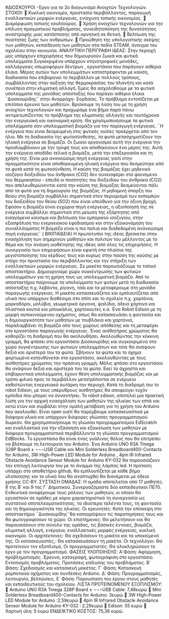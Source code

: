 #ΔΙΟΣΚΟΥΡΟΙ -Έργο για το 2ο διαγωνισμό Ανοιχτών Τεχνολογιών.
ΣΤΟΧΟΙ: 
	Κυκλική οικονομία, προστασία περιβάλλοντος, παραγωγή εναλλακτικών μορφών ενέργειας, ενίσχυση τοπικής οικονομίας.
	 Διαμόρφωση τοπικής κουλτούρας.
	Χρήση ανοιχτών τεχνολογιών για την επίλυση πραγματικού προβλήματος, συνειδητοποίηση της δυνατότητας αναστροφής μιας κατάστασης από αρνητική σε θετική.
	 Βελτίωση  της ποιότητας ζωής των ανθρώπων.
	Προώθηση της υπολογιστικής σκέψης των μαθητών, εκπαίδευση των μαθητών στα πεδία STEAM, άνοιγμα του σχολείου στην κοινωνία.
ΑΝΑΛΥΤΙΚΗ ΠΕΡΙΓΡΑΦΗ ΙΔΕΑΣ: Στην περιοχή μας υπάρχουν επιχειρήσεις που δημιουργούν  ζωικά και φυτικά υπολείμματα Συγκεκριμένα υπάρχουν κτηνοτροφικές μονάδες, καλλιέργειες οπωροφόρων δέντρων , εργοστάσια που παράγουν αιθέρια έλαια. Μέρος αυτών των υπολειμμάτων καταστρέφονται με καύση, διαδικασία που επιβαρύνει το περιβάλλον με πολλούς τρόπους, συμβάλλοντας  στην αύξηση της θερμοκρασίας του πλανήτη και κατά συνέπεια στην κλιματική αλλαγή. 
Εμείς θα ασχοληθούμε με  τα φυτικά υπολείμματα της μονάδας απόσταξης που παράγει αιθέρια έλαια ΄΄Διοσκουρίδης΄΄ στην Αναρράχη- Εορδαίας. Το πρόβλημα εντοπίζεται με επιτόπια έρευνα των μαθητών. Βρίσκουμε τη λύση του με τη χρήση ανοιχτών τεχνολογιών και προχωράμε ένα βήμα  παρά πάνω αντιμετωπίζοντας το πρόβλημα της κλιματικής αλλαγής και ταυτόχρονα την ενεργειακή και οικονομική κρίση. Θα χρησιμοποιήσουμε  τα φυτικά υπολείμματα σαν υπολειμματική βιομάζα για την παραγωγή ενέργειας. ΄΄Η ενέργεια που είναι δεσμευμένη στις φυτικές ουσίες προέρχεται από τον ήλιο. Με τη διαδικασία της φωτοσύνθεσης, τα φυτά μετασχηματίζουν την ηλιακή ενέργεια σε βιομάζα. Οι ζωικοί οργανισμοί αυτή την ενέργεια την προσλαμβάνουν με την τροφή τους και αποθηκεύουν ένα μέρος της. Αυτή την ενέργεια αποδίδει τελικά η βιομάζα, μετά την επεξεργασία και τη χρήση της. Είναι μια ανανεώσιμη πηγή ενέργειας γιατί στην πραγματικότητα είναι αποθηκευμένη ηλιακή ενέργεια που δεσμεύτηκε από τα φυτά κατά τη φωτοσύνθεση. Η καύση της βιομάζας έχει μηδενικό ισοζύγιο διοξειδίου του άνθρακα (CO2) δεν συνεισφέρει στο φαινόμενο του θερμοκηπίου - επειδή οι ποσότητες του διοξειδίου του άνθρακα (CO2) που απελευθερώνονται κατά την καύση της βιομάζας δεσμεύονται πάλι από τα φυτά για τη δημιουργία της βιομάζας .Η μηδαμινή ύπαρξη του θείου στη βιομάζα συμβάλλει σημαντικά στον περιορισμό των εκπομπών του διοξειδίου του θείου (SO2) που είναι υπεύθυνο για την όξινη βροχή. Εφόσον η βιομάζα είναι εγχώρια πηγή ενέργειας, η αξιοποίησή της σε ενέργεια συμβάλλει σημαντικά στη μείωση της εξάρτησης από εισαγόμενα καύσιμα και βελτίωση του εμπορικού ισοζυγίου, στην εξασφάλιση του ενεργειακού εφοδιασμού και στην εξοικονόμηση του συναλλάγματος
Η βιομάζα είναι η πιο παλιά και διαδεδομένη ανανεώσιμη πηγή ενέργειας΄΄
 ( ΒΙΚΙΠΑΙΔΕΙΑ)
Η πρωτοτυπία της ιδέας βρίσκεται στην ενασχόληση των σημερινών μαθητών και πολιτών του μέλλοντος με το θέμα και την ανάγκη υιοθέτησης της ιδέας από όλες τις επιχειρήσεις.  Η  συνεργασία  των επιχειρήσεων είναι εφικτή στα πλαίσια της μεγιστοποίησης του κέρδους τους και κυρίως στην παύση της καύσης με στόχο την προστασία του περιβάλλοντος και την στήριξη των εναλλακτικών μορφών ενέργειας.
Σε μακέτα παρουσιάζουμε  το τοπικό αποστακτήριο.  Δημιουργούμε χώρο συγκέντρωσης των  φυτικών υπολειμμάτων για τη χρήση τους ως υπολειμματική βιομάζα. Από το αποστακτήριο παίρνουμε τα υπολείμματα των φυτών μετά τη διαδικασία απόσταξης π.χ. λεβάντα, ρίγανη, τσάι και τα μεταφέρουμε στη μονάδα παραγωγής ενέργειας. Η μακέτα κατασκευάζεται και εμπλουτίζεται από υλικά που υπάρχουν διαθέσιμα στο σπίτι και το σχολείο π.χ. χαρτόνια, μαρκαδόροι, μολύβια, γεωμετρικά όργανα, ψαλίδια, άδεια χάρτινα και πλαστικά κουτιά και μπουκάλια, χαρτόκουτες κ.α.
Ένα  Robot Edison με τη μορφή αυτοκινούμενου οχήματος, όπως θα κατασκευάσει η φαντασία και η δημιουργικότητα  των μαθητών με τουβλάκια και χαρτόνια,  παραλαμβάνει  τη βιομάζα από τους χώρους απόθεσης και τη μεταφέρει στο εργοστάσιο παραγωγής ενέργειας. Ένας αισθητήρας χρώματος θα καθορίζει τη διαδρομή που θα ακολουθήσει. Ακολουθώντας την κόκκινη γραμμή, θα φτάσει στο εργοστάσιο Διοσκουρίδης και συγκεκριμένα στο χώρο συγκέντρωσης των φυτικών υπολειμμάτων και τότε θα ανάψουν δεξιά και αριστερά του τα φώτα. Σβήνουν τα φώτα και το όχημα  φορτωμένο κατευθύνεται στο εργοστάσιο, ακολουθώντας  με τους αισθητήρες χρώματος την  πράσινη γραμμή. Μόλις φτάσει στο εργοστάσιο θα ανάψουν δεξιά και αριστερά του τα φώτα.  Εκεί  τα άχρηστα και επιβαρυντικά υπολείμματα, έχουν θέση υπολειμματικής βιομάζας και με τρόπο φιλικό προς το περιβάλλον μετατρέπονται σε ενέργεια καθιστώντας ενεργειακά αυτάρκη την περιοχή. Κατά τη διαδρομή του το robot Edison, με τους υπέρυθρους αισθητήρες  θα αποφεύγει τυχόν εμπόδια που μπορεί να συναντήσει. Το robot εdison, αποτελεί μια πρακτική λύση για την αρχική ενασχόληση των μαθητών της ηλικίας των  επτά και οκτώ ετών και συμβάλει στην ομαλή μετάβαση για τη χρήση του Arduino που ακολουθεί. Είναι  open γιατί θα παρέμβουμε κατασκευαστικά με διάφορα υλικά  και υπάρχουν διάφορες γλώσσες προγραμματισμού δωρεάν. Θα χρησιμοποιήσουμε  τη γλώσσα προγραμματισμού EdScratch  και εναλλακτικά για την εξάσκηση και εξοικείωση των μαθητών με διάφορα προγραμματιστικά περιβάλλοντα τη γλώσσα προγραμματισμού EdBlocks.
 Το εργοστάσιο  θα είναι ένας γυάλινος θόλος που θα επιτρέπει να βλέπουμε τη λειτουργία του Arduino.  Ένα Arduino UNO R3A Tmega 328P Board ± ¬¬¬USB Cable και  Mini Solderless Breadboard400-Contacts for Arduino, 3W High-Power LED Module for Arduino , 4pin IR Infrared Obstacle Avoidance Sensor Module for Arduino KY-032  θα παρουσιάζουν την επιτυχή λειτουργία του με το άναμμα  της λάμπας led.
Η πρόταση υπάρχει στο αποθετήριο github, θα εμπλουτίζεται με κάθε βήμα υλοποίησης  και το υλικό που θα αναπτυχθεί θα διανέμεται με άδεια χρήσης CC-BY.
ΣΥΣΤΑΣΗ ΟΜΑΔΑΣ: Η ομάδα αποτελείται από 17 μαθητές. 8 της Β΄ και 9 της Γ΄ Δημοτικού. Συνεργαζόμαστε δύο εκπαιδευτικοί ΠΕ70. Ενδεικτικά αναφέρουμε τους ρόλους των μαθητών, οι οποίοι θα εργαστούν σε ομάδες με κύριο χαρακτηριστικό τη συνεργασία ως συστατικό αποτελεσματικότητας, τα ιδιαίτερα ταλέντα τους, τη φαντασία και τη δημιουργικότητα της ηλικίας. Οι ερευνητές: Κατά την επίσκεψη στο αποστακτήριο ΄΄Διοσκουρίδης΄΄θα καταγράψουν τις παρατηρήσεις τους και θα φωτογραφίσουν το χώρο. Οι επιστήμονες: Θα μελετήσουν και θα παρουσιάσουν στο σύνολο της ομάδας, τις βασικές έννοιες, βιομάζα, κλιματική αλλαγή, ενέργεια, εναλλακτικές μορφές ενέργειας, κυκλική οικονομία. Οι αρχιτέκτονες: Θα σχεδιάσουν τη μακέτα και τα υποκείμενά της. Οι κατασκευαστές,: Θα κατασκευάσουν τη μακέτα. Οι τεχνολόγοι: Θα  προτείνουν τον εξοπλισμό, Οι προγραμματιστές: Θα ολοκληρώσουν το έργο με τον προγραμματισμό. 
ΦΑΣΕΙΣ ΥΛΟΠΟΙΗΣΗΣ: Α΄Φάση: Αφόρμηση, προβληματισμός .Έρευνα, καταγραφή, φωτογράφιση στο εργοστάσιο. Εντοπισμός προβλήματος. Προτάσεις επίλυσης του προβλήματος. Β΄ Φάση: Σχεδιασμός και κατασκευή μακέτας. Γ΄ Φάση:  Κατασκευή ρομποτικού οχήματος και συνδέσεις Arduino. Δ΄ Φάση: Προγραμματισμός, λειτουργία, βελτιώσεις. Ε΄ Φάση: Παρουσίαση του έργου στους μαθητές και εκπαιδευτικούς του σχολείου.
ΛΙΣΤΑ ΠΡΟΤΕΙΝΟΜΕΝΟΥ ΕΞΟΠΛΙΣΜΟΥ: 
	Arduino UNO R3A Tmega 328P Board ± ¬¬¬USB Cable: 7,48ευρώ
	Mini Solderless Breadboard400-Contacts for Arduino: 3ευρώ
	3W High-Power LED Module for Arduino :2,59ευρώ
	4pin IR Infrared Obstacle Avoidance Sensor Module for Arduino KY-032  : 2,29ευρώ
	Edison: 55 ευρώ
	Χαρτική ύλη: 5 ευρώ
ΕΝΔΕΙΚΤΙΚΟ ΚΟΣΤΟΣ: 75,36 ευρώ.

